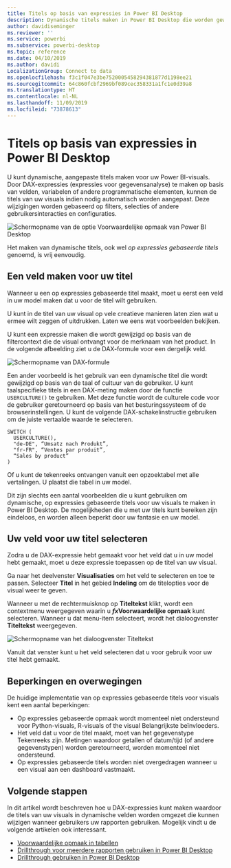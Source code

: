```yaml
---
title: Titels op basis van expressies in Power BI Desktop
description: Dynamische titels maken in Power BI Desktop die worden gewijzigd op basis van programmatische expressies, met behulp van voorwaardelijke programmatische opmaak
author: davidiseminger
ms.reviewer: ''
ms.service: powerbi
ms.subservice: powerbi-desktop
ms.topic: reference
ms.date: 04/10/2019
ms.author: davidi
LocalizationGroup: Connect to data
ms.openlocfilehash: f3c1f047e3be7520005458294381877d1198ee21
ms.sourcegitcommit: 64c860fcbf2969bf089cec358331a1fc1e0d39a8
ms.translationtype: HT
ms.contentlocale: nl-NL
ms.lasthandoff: 11/09/2019
ms.locfileid: "73878613"
---
```

# <a name="expression-based-titles-in-power-bi-desktop"></a>Titels op basis van expressies in Power BI Desktop

U kunt dynamische, aangepaste titels maken voor uw Power BI-visuals. Door DAX-expressies (expressies voor gegevensanalyse) te maken op basis van velden, variabelen of andere programmatische elementen, kunnen de titels van uw visuals indien nodig automatisch worden aangepast. Deze wijzigingen worden gebaseerd op filters, selecties of andere gebruikersinteracties en configuraties.

![Schermopname van de optie Voorwaardelijke opmaak van Power BI Desktop](media/desktop-conditional-formatting-visual-titles/expression-based-title-01.png)

Het maken van dynamische titels, ook wel *op expressies gebaseerde titels* genoemd, is vrij eenvoudig. 

## <a name="create-a-field-for-your-title"></a>Een veld maken voor uw titel

Wanneer u een op expressies gebaseerde titel maakt, moet u eerst een veld in uw model maken dat u voor de titel wilt gebruiken. 

U kunt in de titel van uw visual op vele creatieve manieren laten zien wat u ermee wilt zeggen of uitdrukken. Laten we eens wat voorbeelden bekijken.

U kunt een expressie maken die wordt gewijzigd op basis van de filtercontext die de visual ontvangt voor de merknaam van het product. In de volgende afbeelding ziet u de DAX-formule voor een dergelijk veld.

![Schermopname van DAX-formule](media/desktop-conditional-formatting-visual-titles/expression-based-title-02.png)

Een ander voorbeeld is het gebruik van een dynamische titel die wordt gewijzigd op basis van de taal of cultuur van de gebruiker. U kunt taalspecifieke titels in een DAX-meting maken door de functie `USERCULTURE()` te gebruiken. Met deze functie wordt de culturele code voor de gebruiker geretourneerd op basis van het besturingssysteem of de browserinstellingen. U kunt de volgende DAX-schakelinstructie gebruiken om de juiste vertaalde waarde te selecteren. 

```
SWITCH (
  USERCULTURE(),
  "de-DE", “Umsatz nach Produkt”,
  "fr-FR", “Ventes par produit”,
  “Sales by product”
)
```

Of u kunt de tekenreeks ontvangen vanuit een opzoektabel met alle vertalingen. U plaatst die tabel in uw model. 

Dit zijn slechts een aantal voorbeelden die u kunt gebruiken om dynamische, op expressies gebaseerde titels voor uw visuals te maken in Power BI Desktop. De mogelijkheden die u met uw titels kunt bereiken zijn eindeloos, en worden alleen beperkt door uw fantasie en uw model.


## <a name="select-your-field-for-your-title"></a>Uw veld voor uw titel selecteren

Zodra u de DAX-expressie hebt gemaakt voor het veld dat u in uw model hebt gemaakt, moet u deze expressie toepassen op de titel van uw visual.

Ga naar het deelvenster **Visualisaties** om het veld te selecteren en toe te passen. Selecteer **Titel** in het gebied **Indeling** om de titelopties voor de visual weer te geven. 

Wanneer u met de rechtermuisknop op **Titeltekst** klikt, wordt een contextmenu weergegeven waarin u **<em>fx</em>Voorwaardelijke opmaak** kunt selecteren. Wanneer u dat menu-item selecteert, wordt het dialoogvenster **Titeltekst** weergegeven. 

![Schermopname van het dialoogvenster Titeltekst](media/desktop-conditional-formatting-visual-titles/expression-based-title-02b.png)

Vanuit dat venster kunt u het veld selecteren dat u voor gebruik voor uw titel hebt gemaakt.

## <a name="limitations-and-considerations"></a>Beperkingen en overwegingen

De huidige implementatie van op expressies gebaseerde titels voor visuals kent een aantal beperkingen:

* Op expressies gebaseerde opmaak wordt momenteel niet ondersteund voor Python-visuals, R-visuals of the visual Belangrijkste beïnvloeders.
* Het veld dat u voor de titel maakt, moet van het gegevenstype Tekenreeks zijn. Metingen waardoor getallen of datum/tijd (of andere gegevenstypen) worden geretourneerd, worden momenteel niet ondersteund.
* Op expressies gebaseerde titels worden niet overgedragen wanneer u een visual aan een dashboard vastmaakt.

## <a name="next-steps"></a>Volgende stappen

In dit artikel wordt beschreven hoe u DAX-expressies kunt maken waardoor de titels van uw visuals in dynamische velden worden omgezet die kunnen wijzigen wanneer gebruikers uw rapporten gebruiken. Mogelijk vindt u de volgende artikelen ook interessant.

* [Voorwaardelijke opmaak in tabellen](desktop-conditional-table-formatting.md)
* [Drillthrough voor meerdere rapporten gebruiken in Power BI Desktop](desktop-cross-report-drill-through.md)
* [Drillthrough gebruiken in Power BI Desktop](desktop-drillthrough.md)

